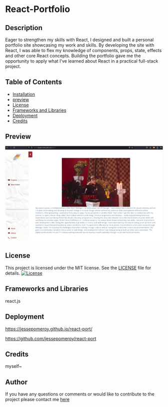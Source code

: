 # React-Portfolio

## Description

Eager to strengthen my skills with React, I designed and built a personal portfolio site showcasing my work and skills. By developing the site with React, I was able to flex my knowledge of components, props, state, effects and other core React concepts. Building the portfolio gave me the opportunity to apply what I've learned about React in a practical full-stack project.
  

## Table of Contents

  * [Installation](#installation)
  * [preview](#preview)
  * [License](#license)
  * [Frameworks and Libraries](#frameworks-and-libraries)
  * [Deployment](#deployment)
  * [Credits](#credits)


## Preview
   
![Demo Scrot](https://github.com/JessePomeroy/react-port/blob/main/src/assets/Images/react-portfolio-scrot.png)
   
## License

This project is licensed under the MIT license. See the [LICENSE](LICENSE) file for details.
[![License](https://img.shields.io/badge/License-MIT-blue.svg)](LICENSE)

## Frameworks and Libraries

react.js



## Deployment

https://jessepomeroy.github.io/react-port/

https://github.com/jessepomeroy/react-port   

## Credits

myself~


## Author

If you have any questions or comments or would like to contribute to
the project please contact me [here](mailto:thinkingofview@gmail.com?subject=[GitHub]%20Dev%20Connect)


